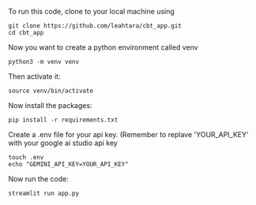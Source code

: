 To run this code, clone to your local machine using <br>
```
git clone https://github.com/leahtara/cbt_app.git
cd cbt_app
```
Now you want to create a python environment called venv<br>
```
python3 -m venv venv
```
Then activate it:<br>
```
source venv/bin/activate
```
Now install the packages:<br>
```
pip install -r requirements.txt
```
Create a .env file for your api key. (Remember to replave 'YOUR_API_KEY' with your google ai studio api key<br>
```
touch .env 
echo "GEMINI_API_KEY=YOUR_API_KEY"
```
Now run the code:<br>
```
streamlit run app.py
```
<br>